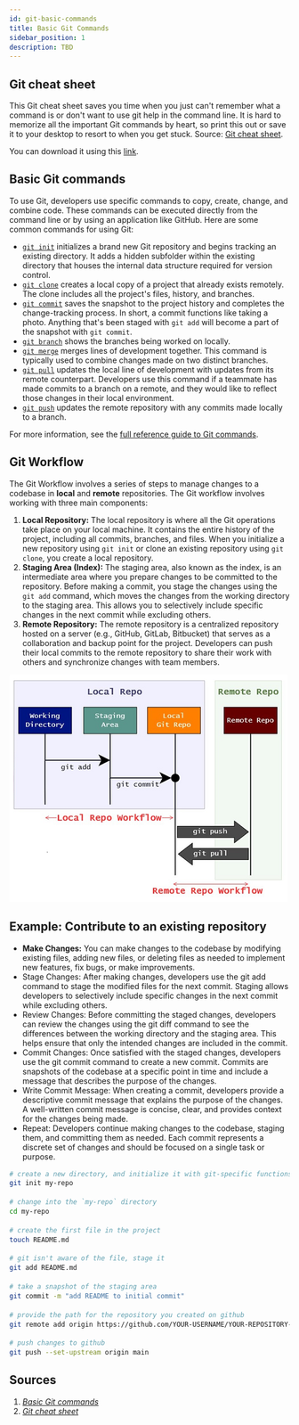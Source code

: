```yaml
---
id: git-basic-commands
title: Basic Git Commands
sidebar_position: 1
description: TBD
---
```


## Git cheat sheet

This Git cheat sheet saves you time when you just can't remember what a command is or don't want to use git help in the command line. It is hard to memorize all the important Git commands by heart, so print this out or save it to your desktop to resort to when you get stuck. Source: [Git cheat sheet](https://www.atlassian.com/git/tutorials/atlassian-git-cheatsheet).

You can download it using this [link](../../static/files/Atlassian-Git-Cheatsheet.pdf).

## Basic Git commands

To use Git, developers use specific commands to copy, create, change, and combine code. These commands can be executed directly from the command line or by using an application like GitHub. Here are some common commands for using Git:

- [`git init`](https://www.atlassian.com/git/tutorials/setting-up-a-repository/git-init) initializes a brand new Git repository and begins tracking an existing directory. It adds a hidden subfolder within the existing directory that houses the internal data structure required for version control.
- [`git clone`](https://www.atlassian.com/git/tutorials/setting-up-a-repository/git-clone) creates a local copy of a project that already exists remotely. The clone includes all the project's files, history, and branches.
- [`git commit`](https://www.atlassian.com/git/tutorials/saving-changes/git-commit) saves the snapshot to the project history and completes the change-tracking process. In short, a commit functions like taking a photo. Anything that's been staged with `git add` will become a part of the snapshot with `git commit`.
- [`git branch`](https://www.atlassian.com/git/tutorials/using-branches) shows the branches being worked on locally.
- [`git merge`](https://www.atlassian.com/git/tutorials/using-branches/git-merge) merges lines of development together. This command is typically used to combine changes made on two distinct branches.
- [`git pull`](https://www.atlassian.com/git/tutorials/syncing/git-pull) updates the local line of development with updates from its remote counterpart. Developers use this command if a teammate has made commits to a branch on a remote, and they would like to reflect those changes in their local environment.
- [`git push`](https://www.atlassian.com/git/tutorials/syncing/git-push) updates the remote repository with any commits made locally to a branch.

For more information, see the [full reference guide to Git commands](https://git-scm.com/docs).

## Git Workflow

The Git Workflow involves a series of steps to manage changes to a codebase in **local** and **remote** repositories. The Git workflow involves working with three main components:

1. **Local Repository:** The local repository is where all the Git operations take place on your local machine. It contains the entire history of the project, including all commits, branches, and files. When you initialize a new repository using `git init` or clone an existing repository using `git clone`, you create a local repository.
2. **Staging Area (Index):** The staging area, also known as the index, is an intermediate area where you prepare changes to be committed to the repository. Before making a commit, you stage the changes using the `git add` command, which moves the changes from the working directory to the staging area. This allows you to selectively include specific changes in the next commit while excluding others.
3. **Remote Repository:** The remote repository is a centralized repository hosted on a server (e.g., GitHub, GitLab, Bitbucket) that serves as a collaboration and backup point for the project. Developers can push their local commits to the remote repository to share their work with others and synchronize changes with team members.

![contribute to an existing repository](../../static/img/tutorials/github/git-commit-flow.png)

## Example: Contribute to an existing repository

- **Make Changes:** You can make changes to the codebase by modifying existing files, adding new files, or deleting files as needed to implement new features, fix bugs, or make improvements.
- Stage Changes: After making changes, developers use the git add command to stage the modified files for the next commit. Staging allows developers to selectively include specific changes in the next commit while excluding others.
- Review Changes: Before committing the staged changes, developers can review the changes using the git diff command to see the differences between the working directory and the staging area. This helps ensure that only the intended changes are included in the commit.
- Commit Changes: Once satisfied with the staged changes, developers use the git commit command to create a new commit. Commits are snapshots of the codebase at a specific point in time and include a message that describes the purpose of the changes.
- Write Commit Message: When creating a commit, developers provide a descriptive commit message that explains the purpose of the changes. A well-written commit message is concise, clear, and provides context for the changes being made.
- Repeat: Developers continue making changes to the codebase, staging them, and committing them as needed. Each commit represents a discrete set of changes and should be focused on a single task or purpose.

```bash
# create a new directory, and initialize it with git-specific functions
git init my-repo

# change into the `my-repo` directory
cd my-repo

# create the first file in the project
touch README.md

# git isn't aware of the file, stage it
git add README.md

# take a snapshot of the staging area
git commit -m "add README to initial commit"

# provide the path for the repository you created on github
git remote add origin https://github.com/YOUR-USERNAME/YOUR-REPOSITORY-NAME.git

# push changes to github
git push --set-upstream origin main
```

## Sources

1. <cite>[Basic Git commands][1]</cite>
2. <cite>[Git cheat sheet][2]</cite>

[1]: https://docs.github.com/en/get-started/using-git/about-git#basic-git-commands
[2]: https://www.atlassian.com/git/tutorials/atlassian-git-cheatsheet